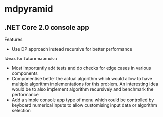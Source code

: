 # mdpyramid

## .NET Core 2.0 console app

Features

* Use DP approach instead recursive for better performance

Ideas for future extension
* Most importantly add tests and do checks for edge cases in various components
* Componentise better the actual algorithm which would allow to have multiple algorithm implementations for this problem. An interesting idea would be to also implement algorithm recursively and benchmark the performance
* Add a simple console app type of menu which could be controlled by keyboard numerical inputs to allow customising input data or algorithm selection